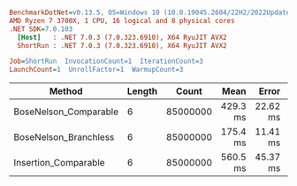 ``` ini

BenchmarkDotNet=v0.13.5, OS=Windows 10 (10.0.19045.2604/22H2/2022Update)
AMD Ryzen 7 3700X, 1 CPU, 16 logical and 8 physical cores
.NET SDK=7.0.103
  [Host]   : .NET 7.0.3 (7.0.323.6910), X64 RyuJIT AVX2
  ShortRun : .NET 7.0.3 (7.0.323.6910), X64 RyuJIT AVX2

Job=ShortRun  InvocationCount=1  IterationCount=3  
LaunchCount=1  UnrollFactor=1  WarmupCount=3  

```
|                Method | Length |    Count |     Mean |    Error |  StdDev |
|---------------------- |------- |--------- |---------:|---------:|--------:|
| BoseNelson_Comparable |      6 | 85000000 | 429.3 ms | 22.62 ms | 1.24 ms |
| BoseNelson_Branchless |      6 | 85000000 | 175.4 ms | 11.41 ms | 0.63 ms |
|  Insertion_Comparable |      6 | 85000000 | 560.5 ms | 45.37 ms | 2.49 ms |
